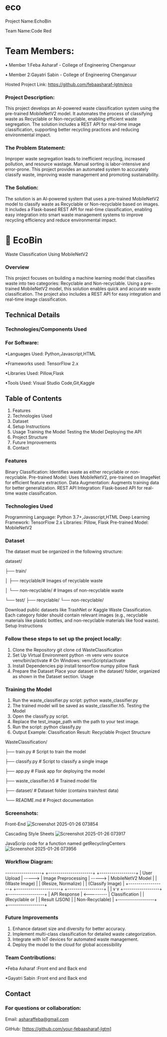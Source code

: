  # eco
 Project Name:EchoBin
 
 Team Name:Code Red
 
 # Team Members:
 
  • Member 1:Feba Asharaf - College of Engineering Chenganuur
  
  • Member 2:Gayatri Sabin - College of Engineering Chenganuur
  
  Hosted Project Link: https://github.com/febaasharaf-lgtm/eco

 ### Project Description:
 
 This project develops an AI-powered waste classification system using the pre-trained MobileNetV2 model. It automates the process of classifying waste as Recyclable or Non-recyclable, enabling efficient waste segregation. The solution includes a REST API for real-time image classification, supporting better recycling practices and reducing environmental impact.

### The Problem Statement:
 
 Improper waste segregation leads to inefficient recycling, increased pollution, and resource wastage. Manual sorting is labor-intensive and error-prone. This project provides an automated system to accurately classify waste, improving waste management and promoting sustainability.

 ### The Solution:
 
The solution is an AI-powered system that uses a pre-trained MobileNetV2 model to classify waste as Recyclable or Non-recyclable based on images. It includes a Flask-based REST API for real-time classification, enabling easy integration into smart waste management systems to improve recycling efficiency and reduce environmental impact.
 
 
# 🌿 EcoBin

Waste Classification Using MobileNetV2
### Overview
This project focuses on building a machine learning model that classifies waste into two categories: Recyclable and Non-recyclable. Using a pre-trained MobileNetV2 model, this solution enables quick and accurate waste classification. The project also includes a REST API for easy integration and real-time image classification.

## Technical Details

### Technologies/Components Used

### For Software:

  •Languages Used: Python,Javascript,HTML
  
  •Frameworks used: TensorFlow 2.x
  
  •Libraries Used: Pillow,Flask
               
  •Tools Used: Visual Studio Code,Git,Kaggle
  

## Table of Contents
1. Features
2. Technologies Used
3. Dataset
4. Setup Instructions
5. Usage
   Training the Model
   Testing the Model
   Deploying the API
6. Project Structure
7. Future Improvements
8. Contact
   
### Features

Binary Classification: Identifies waste as either recyclable or non-recyclable.
Pre-trained Model: Uses MobileNetV2, pre-trained on ImageNet for efficient feature extraction.
Data Augmentation: Augments training data for better generalization.
REST API Integration: Flask-based API for real-time waste classification.

### Technologies Used

Programming Language: Python 3.7+,Javascript,HTML
Deep Learning Framework: TensorFlow 2.x
Libraries:  Pillow, Flask
Pre-trained Model: MobileNetV2

### Dataset

The dataset must be organized in the following structure:

dataset/

├── train/

│   ├── recyclable/# Images of recyclable waste

│   └── non-recyclable/ # Images of non-recyclable waste

└── test/
    ├── recyclable/ 
    └── non-recyclable/

Download public datasets like TrashNet or Kaggle Waste Classification.
Each category folder should contain relevant images (e.g., recyclable materials like plastic bottles, and non-recyclable materials like food waste).
Setup Instructions

### Follow these steps to set up the project locally:

1. Clone the Repository git clone <repository-url>
cd WasteClassification
2. Set Up Virtual Environment
python -m venv venv
source venv/bin/activate  # On Windows: venv\Scripts\activate
3. Install Dependencies
pip install tensorflow numpy pillow flask
4. Prepare the Dataset
Place your dataset in the dataset/ folder, organized as shown in the Dataset section.
Usage

### Training the Model
1. Run the waste_classifier.py script:
python  waste_classifier.py
2. The trained model will be saved as waste_classifier.h5.
Testing the Model
1. Open the classify.py script.
2. Replace the test_image_path with the path to your test image.
3. Run the script:
python classify.py
4. Output Example:
Classification Result: Recyclable
Project Structure

WasteClassification/

├── train.py          # Script to train the model

├── classify.py       # Script to classify a single image

├── app.py            # Flask app for deploying the model

├── waste_classifier.h5  # Trained model file

├── dataset/          # Dataset folder (contains train/test data)

└── README.md         # Project documentation


### Screenshots:

Front-End
![Screenshot 2025-01-26 073854](https://github.com/user-attachments/assets/513a18ba-9854-483d-943d-74a34e3a3077)

Cascading Style Sheets
![Screenshot 2025-01-26 073917](https://github.com/user-attachments/assets/930cdc5d-4a1a-49f1-ab2c-7971aa4bcfe2)

JavaScrip code for a function named getRecyclingCenters
![Screenshot 2025-01-26 073956](https://github.com/user-attachments/assets/20361901-c90a-436b-8d8e-bd8bba7405ef)

 
###  Workflow Diagram:

------------------+        +----------------------+        +------------------+
|   User Upload    | -----> | Image Preprocessing  | -----> | MobileNetV2 Model |
| (Waste Image)    |        | (Resize, Normalize)  |        | (Classify Image)  |
+------------------+        +----------------------+        +------------------+
                                   |                                |
                                   v                                v
                           +------------------+            +------------------+
                           | API Response     | <--------- | Classification   |
                           | (Recyclable or   |            | Result (JSON)    |
                           | Non-Recyclable)  |            +------------------+
                           +------------------+



  
### Future Improvements

1. Enhance dataset size and diversity for better accuracy.
2. Implement multi-class classification for detailed waste categorization.
3. Integrate with IoT devices for automated waste management.
4. Deploy the model to the cloud for global accessibility

### Team Contributions:
•Feba Asharaf :Front end and Back end

•Gayatri Sabin :Front end and Back end


## Contact

### For questions or collaboration:

Email: asharaffeba@gmail.com

GitHub: [https://github.com/your-febaasharaf-lgtm]





